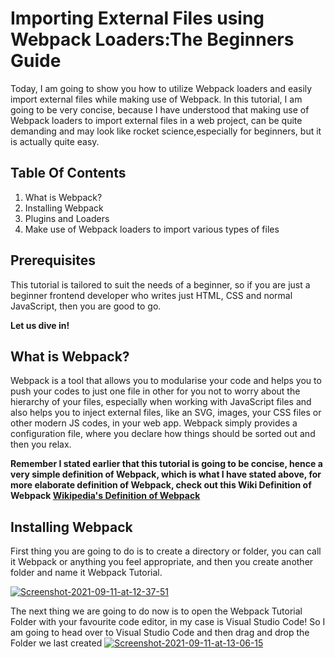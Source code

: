 # Importing External Files using Webpack Loaders:The Beginners Guide 
Today, I am going to show you how to utilize Webpack loaders and easily import external files while making use of Webpack. In this tutorial, I am going to be very concise, because I have understood that making use of Webpack loaders to import external files in a web project, can be quite demanding and may look like rocket science,especially for beginners, but it is actually quite easy. 

## Table Of Contents
1. What is Webpack?
2. Installing Webpack
3. Plugins and Loaders
4. Make use of Webpack loaders to import various types of files

## Prerequisites
This tutorial is tailored to suit the needs of a beginner, so if you are just a beginner frontend developer who writes just HTML, CSS and normal JavaScript, then you are good to go. 

**Let us dive in!**

## What is Webpack?
Webpack is a tool that allows you to modularise your code and helps you to push your codes to just one file in other for you not to worry about the hierarchy of your files, especially when working with JavaScript files and also helps you to inject external files, like an SVG, images, your CSS files or other modern JS codes, in your web app. Webpack simply provides a configuration file, where you declare how things should be sorted out and then you relax. 

**Remember I stated earlier that this tutorial is going to be concise, hence a very simple definition of Webpack, which is what I have stated above, for more elaborate definition of Webpack, check out this Wiki Definition of Webpack [Wikipedia's Definition of Webpack](https://en.wikipedia.org/wiki/Webpack)**

## Installing Webpack
First thing you are going to do is to create a directory or folder, you can call it Webpack or anything you feel appropriate, and then you create another folder and name it Webpack Tutorial. 

<a href="https://ibb.co/xLkRx46"><img src="https://i.ibb.co/wgkx5v4/Screenshot-2021-09-11-at-12-37-51.png" alt="Screenshot-2021-09-11-at-12-37-51" border="0"></a>

The next thing we are going to do now is to open the Webpack Tutorial Folder with your favourite code editor, in my case is Visual Studio Code!
So I am going to head over to Visual Studio Code and then drag and drop the Folder we last created
<a href="https://ibb.co/0XnKnCd"><img src="https://i.ibb.co/Db1Y19S/Screenshot-2021-09-11-at-13-06-15.png" alt="Screenshot-2021-09-11-at-13-06-15" border="0"></a>